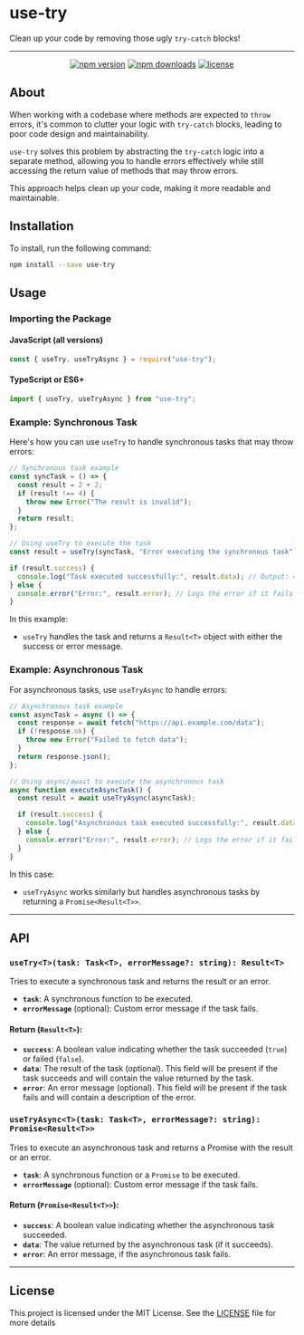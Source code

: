 # use-try

Clean up your code by removing those ugly `try-catch` blocks!

---

<p align="center">
  <a href="https://www.npmjs.com/package/use-try"><img src="https://img.shields.io/npm/v/use-try.svg" alt="npm version" /></a>
  <a href="https://www.npmjs.com/package/use-try"><img src="https://img.shields.io/npm/dt/use-try.svg" alt="npm downloads" /></a>
  <a href="https://www.npmjs.com/package/use-try"><img src="https://img.shields.io/npm/l/use-try.svg" alt="license" /></a>
</p>

## About

When working with a codebase where methods are expected to `throw` errors, it's common to clutter your logic with `try-catch` blocks, leading to poor code design and maintainability.

`use-try` solves this problem by abstracting the `try-catch` logic into a separate method, allowing you to handle errors effectively while still accessing the return value of methods that may throw errors.

This approach helps clean up your code, making it more readable and maintainable.

## Installation

To install, run the following command:

```bash
npm install --save use-try
```

## Usage

### Importing the Package

#### JavaScript (all versions)

```js
const { useTry, useTryAsync } = require("use-try");
```

#### TypeScript or ES6+

```ts
import { useTry, useTryAsync } from "use-try";
```

### Example: Synchronous Task

Here's how you can use `useTry` to handle synchronous tasks that may throw errors:

```ts
// Synchronous task example
const syncTask = () => {
  const result = 2 + 2;
  if (result !== 4) {
    throw new Error("The result is invalid");
  }
  return result;
};

// Using useTry to execute the task
const result = useTry(syncTask, "Error executing the synchronous task");

if (result.success) {
  console.log("Task executed successfully:", result.data); // Output: 4
} else {
  console.error("Error:", result.error); // Logs the error if it fails
}
```

In this example:
- `useTry` handles the task and returns a `Result<T>` object with either the success or error message.

### Example: Asynchronous Task

For asynchronous tasks, use `useTryAsync` to handle errors:

```ts
// Asynchronous task example
const asyncTask = async () => {
  const response = await fetch("https://api.example.com/data");
  if (!response.ok) {
    throw new Error("Failed to fetch data");
  }
  return response.json();
};

// Using async/await to execute the asynchronous task
async function executeAsyncTask() {
  const result = await useTryAsync(asyncTask);

  if (result.success) {
    console.log("Asynchronous task executed successfully:", result.data);
  } else {
    console.error("Error:", result.error); // Logs the error if it fails
  }
}
```

In this case:
- `useTryAsync` works similarly but handles asynchronous tasks by returning a `Promise<Result<T>>`.

---

## API

### `useTry<T>(task: Task<T>, errorMessage?: string): Result<T>`

Tries to execute a synchronous task and returns the result or an error.

- **`task`**: A synchronous function to be executed.
- **`errorMessage`** (optional): Custom error message if the task fails.

#### Return (`Result<T>`):

- **`success`**: A boolean value indicating whether the task succeeded (`true`) or failed (`false`).
- **`data`**: The result of the task (optional). This field will be present if the task succeeds and will contain the value returned by the task.
- **`error`**: An error message (optional). This field will be present if the task fails and will contain a description of the error.

### `useTryAsync<T>(task: Task<T>, errorMessage?: string): Promise<Result<T>>`

Tries to execute an asynchronous task and returns a Promise with the result or an error.

- **`task`**: A synchronous function or a `Promise` to be executed.
- **`errorMessage`** (optional): Custom error message if the task fails.

#### Return (`Promise<Result<T>>`):

- **`success`**: A boolean value indicating whether the asynchronous task succeeded.
- **`data`**: The value returned by the asynchronous task (if it succeeds).
- **`error`**: An error message, if the asynchronous task fails.

---

## License

This project is licensed under the MIT License. See the [LICENSE](LICENSE) file for more details